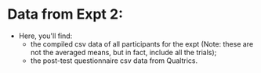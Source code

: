 # Data from Expt 2:

* Here, you'll find:
  * the compiled csv data of all participants for the expt (Note: these are not the averaged means, but in fact, include all the trials);
  * the post-test questionnaire csv data from Qualtrics.


